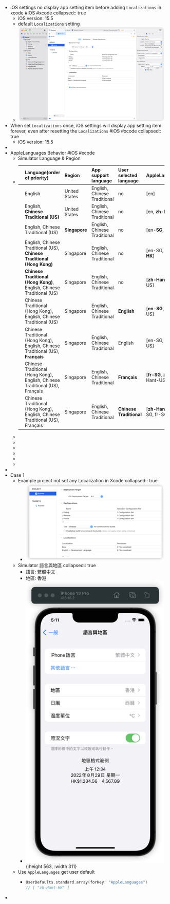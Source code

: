 - iOS settings no display app setting item before adding `Localizations` in xcode #iOS #xcode
  collapsed:: true
	- iOS version: 15.5
	- default `Localizations` setting
	- ![image.png](../assets/image_1655287401953_0.png)
- When set `Localizations` once, iOS settings will display app setting item forever, even after resetting the `Localizations` #iOS #xcode
  collapsed:: true
	- iOS version: 15.5
-
- AppleLanguages Behavior  #iOS #xcode
	- Simulator Language & Region
	- ||Language(order of priority)|Region|App support language|User selected language|AppleLanguages("UserDefaults")|
	  |--|--|--|--|--|--|
	  ||English|United States|English, Chinese Traditional|no|[en]|
	  ||English, **Chinese Traditional (US)**|United States|English, Chinese Traditional|no|[en, **zh-Hant-US**]|
	  ||English, Chinese Traditional (US)|**Singapore**|English, Chinese Traditional|no|[en-**SG**, zh-Hant-US]|
	  ||English, Chinese Traditional (US), **Chinese Traditional (Hong Kong)**|Singapore|English, Chinese Traditional|no|[en-SG, zh-Hant-US, **zh-Hant-HK**]|
	  ||**Chinese Traditional (Hong Kong)**, English, Chinese Traditional (US)|Singapore|English, Chinese Traditional|no|[**zh-Hant-HK**, en-SG, zh-Hant-US]|
	  ||Chinese Traditional (Hong Kong), English, Chinese Traditional (US)|Singapore|English, Chinese Traditional|**English**|[**en-SG**, zh-Hant-HK, zh-Hant-US]|
	  ||Chinese Traditional (Hong Kong), English, Chinese Traditional (US), **Français**|Singapore|English, Chinese Traditional|English|[en-SG, zh-Hant-HK, zh-Hant-US]|
	  ||Chinese Traditional (Hong Kong), English, Chinese Traditional (US), Français|Singapore|English, Chinese Traditional|**Français**|[**fr-SG**, zh-Hant-HK, en-SG, zh-Hant-US]|
	  ||Chinese Traditional (Hong Kong), English, Chinese Traditional (US), Français|Singapore|English, Chinese Traditional|**Chinese Traditional**|[**zh-Hant-US**, zh-Hant-HK, en-SG, fr-SG]|
	-
	-
	-
	-
	-
	-
-
- Case 1
	- Example project not set any Localization in Xcode
	  collapsed:: true
		- ![image.png](../assets/image_1655284191132_0.png)
	- Simulator 語言與地區
	  collapsed:: true
		- 語言: 繁體中文
		- 地區: 香港
		- ![image.png](../assets/image_1655284278188_0.png){:height 563, :width 311}
	- Use `AppleLanguages` get user default
		- ```swift
		  UserDefaults.standard.array(forKey: "AppleLanguages")
		  // [ "zh-Hant-HK" ]
		  ```
-